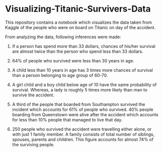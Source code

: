 # Visualizing-Titanic-Survivers-Data

This repository contains a notebook which visualizes the data taken from Kaggle of the people who were on board on Titanic on day of the accident.

From analyzing the data, following inferences were made:

1. If a person has spend more than 33 dollars, chances of his/her survival are almost twice than the person who spend less than 33 dollars.

2. 64% of people who survived were less than 30 years in age.

3. A child less than 10 years in age has 3 times more chances of survival than a person belonging to age group of 60-70.

4. A girl child and a boy child below age of 10 have the same probability of survival. Whereas, a lady is roughly 5 times more likely than man to survive the accident.

5. A third of the people that boarded from Southampton survived the incident which accounts for 61% of people who survived. 40% people boarding from Queenstown were alive after the accident which accounts for less than 10% people that managed to live that day.

6. 250 people who survived the accident were travelling either alone, or with just 1 family member. A family consists of total number of siblings, spouses, parents and children. This figure accounts for almost 74% of the surviving people.
